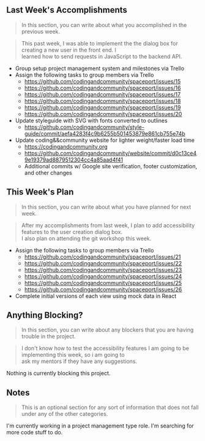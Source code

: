 ## Last Week's Accomplishments

> In this section, you can write about what you accomplished in the previous week.

> This past week, I was able to implement the the dialog box for creating a new user in the front end. I \
> learned how to send requests in JavaScript to the backend API.

- Group setup project management system and milestones via Trello
- Assign the following tasks to group members via Trello
    - https://github.com/codingandcommunity/spaceport/issues/15
    - https://github.com/codingandcommunity/spaceport/issues/16
    - https://github.com/codingandcommunity/spaceport/issues/17
    - https://github.com/codingandcommunity/spaceport/issues/18
    - https://github.com/codingandcommunity/spaceport/issues/19
    - https://github.com/codingandcommunity/spaceport/issues/20
- Update styleguide with SVG with fonts converted to outlines
    - https://github.com/codingandcommunity/style-guide/commit/aefa4283f4c9b6255b501453879e861cb755e74b
- Update coding&&community website for lighter weight/faster load time
    - https://codingandcommunity.org
    - https://github.com/codingandcommunity/website/commit/d0c13ce49e19379ad8879512304cc4a85aad4f41
    - Additional commits w/ Google site verification, footer customization, and other changes

## This Week's Plan

> In this section, you can write about what you have planned for next week.

> After my accomplishments from last week, I plan to add accessibility features to the user creation dialog box. \
> I also plan on attending the git workshop this week.

 - Assign the following tasks to group members via Trello
    - https://github.com/codingandcommunity/spaceport/issues/21
    - https://github.com/codingandcommunity/spaceport/issues/22
    - https://github.com/codingandcommunity/spaceport/issues/23
    - https://github.com/codingandcommunity/spaceport/issues/24
    - https://github.com/codingandcommunity/spaceport/issues/25
    - https://github.com/codingandcommunity/spaceport/issues/26
 - Complete initial versions of each view using mock data in React

## Anything Blocking?

> In this section, you can write about any blockers that you are having trouble in the project.

> I don't know how to test the accessibility features I am going to be implementing this week, so i am going to \
> ask my mentors if they have any suggestions.

Nothing is currently blocking this project.

## Notes

> This is an optional section for any sort of information that does not fall under any of the other categories.

I'm currently working in a project management type role. I'm searching for more code stuff to do.